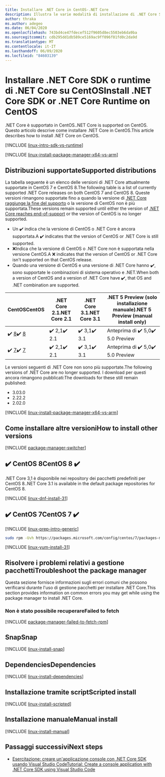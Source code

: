 ```yaml
---
title: Installare .NET Core in CentOS-.NET Core
description: Illustra le varie modalità di installazione di .NET Core SDK e runtime di .NET Core su CentOS.
author: thraka
ms.author: adegeo
ms.date: 06/04/2020
ms.openlocfilehash: 743bd4ce47fdecef512f9605d8ec5503eb6da9ba
ms.sourcegitcommit: cdb295dd1db589ce5169ac9ff096f01fd0c2da9d
ms.translationtype: MT
ms.contentlocale: it-IT
ms.lasthandoff: 06/09/2020
ms.locfileid: "84603139"
---
```

# <a name="install-net-core-sdk-or-net-core-runtime-on-centos"></a><span data-ttu-id="68843-103">Installare .NET Core SDK o runtime di .NET Core su CentOS</span><span class="sxs-lookup"><span data-stu-id="68843-103">Install .NET Core SDK or .NET Core Runtime on CentOS</span></span>

<span data-ttu-id="68843-104">.NET Core è supportato in CentOS.</span><span class="sxs-lookup"><span data-stu-id="68843-104">.NET Core is supported on CentOS.</span></span> <span data-ttu-id="68843-105">Questo articolo descrive come installare .NET Core in CentOS.</span><span class="sxs-lookup"><span data-stu-id="68843-105">This article describes how to install .NET Core on CentOS.</span></span>

[!INCLUDE [linux-intro-sdk-vs-runtime](includes/linux-intro-sdk-vs-runtime.md)]

[!INCLUDE [linux-install-package-manager-x64-vs-arm](includes/linux-install-package-manager-x64-vs-arm.md)]

## <a name="supported-distributions"></a><span data-ttu-id="68843-106">Distribuzioni supportate</span><span class="sxs-lookup"><span data-stu-id="68843-106">Supported distributions</span></span>

<span data-ttu-id="68843-107">La tabella seguente è un elenco delle versioni di .NET Core attualmente supportate in CentOS 7 e CentOS 8.</span><span class="sxs-lookup"><span data-stu-id="68843-107">The following table is a list of currently supported .NET Core releases on both CentOS 7 and CentOS 8.</span></span> <span data-ttu-id="68843-108">Queste versioni rimangono supportate fino a quando la versione di [.NET Core raggiunge la fine del supporto](https://dotnet.microsoft.com/platform/support/policy/dotnet-core) o la versione di CentOS non è più supportata.</span><span class="sxs-lookup"><span data-stu-id="68843-108">These versions remain supported until either the version of [.NET Core reaches end-of-support](https://dotnet.microsoft.com/platform/support/policy/dotnet-core) or the version of CentOS is no longer supported.</span></span>

- <span data-ttu-id="68843-109">Un ✔️ indica che la versione di CentOS o .NET Core è ancora supportata.</span><span class="sxs-lookup"><span data-stu-id="68843-109">A ✔️ indicates that the version of CentOS or .NET Core is still supported.</span></span>
- <span data-ttu-id="68843-110">❌Indica che la versione di CentOS o .NET Core non è supportata nella versione CentOS.</span><span class="sxs-lookup"><span data-stu-id="68843-110">A ❌ indicates that the version of CentOS or .NET Core isn't supported on that CentOS release.</span></span>
- <span data-ttu-id="68843-111">Quando una versione di CentOS e una versione di .NET Core hanno ✔️, sono supportate le combinazioni di sistema operativo e .NET.</span><span class="sxs-lookup"><span data-stu-id="68843-111">When both a version of CentOS and a version of .NET Core have ✔️, that OS and .NET combination are supported.</span></span>

| <span data-ttu-id="68843-112">CentOS</span><span class="sxs-lookup"><span data-stu-id="68843-112">CentOS</span></span>                   | <span data-ttu-id="68843-113">.NET Core 2.1</span><span class="sxs-lookup"><span data-stu-id="68843-113">.NET Core 2.1</span></span> | <span data-ttu-id="68843-114">.NET Core 3.1</span><span class="sxs-lookup"><span data-stu-id="68843-114">.NET Core 3.1</span></span> | <span data-ttu-id="68843-115">.NET 5 Preview (solo installazione manuale)</span><span class="sxs-lookup"><span data-stu-id="68843-115">.NET 5 Preview (manual install only)</span></span> |
|--------------------------|---------------|---------------|----------------|
| <span data-ttu-id="68843-116">✔️ [8](#centos-8-)</span><span class="sxs-lookup"><span data-stu-id="68843-116">✔️ [8](#centos-8-)</span></span> | <span data-ttu-id="68843-117">✔️ 2,1</span><span class="sxs-lookup"><span data-stu-id="68843-117">✔️ 2.1</span></span>        | <span data-ttu-id="68843-118">✔️ 3,1</span><span class="sxs-lookup"><span data-stu-id="68843-118">✔️ 3.1</span></span>        | <span data-ttu-id="68843-119">Anteprima di ✔️ 5,0</span><span class="sxs-lookup"><span data-stu-id="68843-119">✔️ 5.0 Preview</span></span> |
| <span data-ttu-id="68843-120">✔️ [7](#centos-7-)</span><span class="sxs-lookup"><span data-stu-id="68843-120">✔️ [7](#centos-7-)</span></span> | <span data-ttu-id="68843-121">✔️ 2,1</span><span class="sxs-lookup"><span data-stu-id="68843-121">✔️ 2.1</span></span>        | <span data-ttu-id="68843-122">✔️ 3,1</span><span class="sxs-lookup"><span data-stu-id="68843-122">✔️ 3.1</span></span>        | <span data-ttu-id="68843-123">Anteprima di ✔️ 5,0</span><span class="sxs-lookup"><span data-stu-id="68843-123">✔️ 5.0 Preview</span></span> |

<span data-ttu-id="68843-124">Le versioni seguenti di .NET Core non sono più supportate.</span><span class="sxs-lookup"><span data-stu-id="68843-124">The following versions of .NET Core are no longer supported.</span></span> <span data-ttu-id="68843-125">I download per questi ancora rimangono pubblicati:</span><span class="sxs-lookup"><span data-stu-id="68843-125">The downloads for these still remain published:</span></span>

- <span data-ttu-id="68843-126">3.0</span><span class="sxs-lookup"><span data-stu-id="68843-126">3.0</span></span>
- <span data-ttu-id="68843-127">2.2</span><span class="sxs-lookup"><span data-stu-id="68843-127">2.2</span></span>
- <span data-ttu-id="68843-128">2.0</span><span class="sxs-lookup"><span data-stu-id="68843-128">2.0</span></span>

[!INCLUDE [linux-install-package-manager-x64-vs-arm](includes/linux-install-package-manager-x64-vs-arm.md)]

## <a name="how-to-install-other-versions"></a><span data-ttu-id="68843-129">Come installare altre versioni</span><span class="sxs-lookup"><span data-stu-id="68843-129">How to install other versions</span></span>

[!INCLUDE [package-manager-switcher](./includes/package-manager-heading-hack-pkgname.md)]

## <a name="centos-8-"></a><span data-ttu-id="68843-130">✔️ CentOS 8</span><span class="sxs-lookup"><span data-stu-id="68843-130">CentOS 8 ✔️</span></span>

<span data-ttu-id="68843-131">.NET Core 3,1 è disponibile nei repository dei pacchetti predefiniti per CentOS 8.</span><span class="sxs-lookup"><span data-stu-id="68843-131">.NET Core 3.1 is available in the default package repositories for CentOS 8.</span></span>

[!INCLUDE [linux-dnf-install-31](includes/linux-install-31-dnf.md)]

## <a name="centos-7-"></a><span data-ttu-id="68843-132">✔️ CentOS 7</span><span class="sxs-lookup"><span data-stu-id="68843-132">CentOS 7 ✔️</span></span>

[!INCLUDE [linux-prep-intro-generic](includes/linux-prep-intro-generic.md)]

```bash
sudo rpm -Uvh https://packages.microsoft.com/config/centos/7/packages-microsoft-prod.rpm
```

[!INCLUDE [linux-yum-install-31](includes/linux-install-31-yum.md)]

## <a name="troubleshoot-the-package-manager"></a><span data-ttu-id="68843-133">Risolvere i problemi relativi a gestione pacchetti</span><span class="sxs-lookup"><span data-stu-id="68843-133">Troubleshoot the package manager</span></span>

<span data-ttu-id="68843-134">Questa sezione fornisce informazioni sugli errori comuni che possono verificarsi durante l'uso di gestione pacchetti per installare .NET Core.</span><span class="sxs-lookup"><span data-stu-id="68843-134">This section provides information on common errors you may get while using the package manager to install .NET Core.</span></span>

### <a name="failed-to-fetch"></a><span data-ttu-id="68843-135">Non è stato possibile recuperare</span><span class="sxs-lookup"><span data-stu-id="68843-135">Failed to fetch</span></span>

[!INCLUDE [package-manager-failed-to-fetch-rpm](includes/package-manager-failed-to-fetch-rpm.md)]

## <a name="snap"></a><span data-ttu-id="68843-136">Snap</span><span class="sxs-lookup"><span data-stu-id="68843-136">Snap</span></span>

[!INCLUDE [linux-install-snap](includes/linux-install-snap.md)]

## <a name="dependencies"></a><span data-ttu-id="68843-137">Dependencies</span><span class="sxs-lookup"><span data-stu-id="68843-137">Dependencies</span></span>

[!INCLUDE [linux-install-dependencies](includes/linux-install-dependencies.md)]

## <a name="scripted-install"></a><span data-ttu-id="68843-138">Installazione tramite script</span><span class="sxs-lookup"><span data-stu-id="68843-138">Scripted install</span></span>

[!INCLUDE [linux-install-scripted](includes/linux-install-scripted.md)]

## <a name="manual-install"></a><span data-ttu-id="68843-139">Installazione manuale</span><span class="sxs-lookup"><span data-stu-id="68843-139">Manual install</span></span>

[!INCLUDE [linux-install-manual](includes/linux-install-manual.md)]

## <a name="next-steps"></a><span data-ttu-id="68843-140">Passaggi successivi</span><span class="sxs-lookup"><span data-stu-id="68843-140">Next steps</span></span>

- [<span data-ttu-id="68843-141">Esercitazione: creare un'applicazione console con .NET Core SDK usando Visual Studio Code</span><span class="sxs-lookup"><span data-stu-id="68843-141">Tutorial: Create a console application with .NET Core SDK using Visual Studio Code</span></span>](../tutorials/with-visual-studio-code.md)
